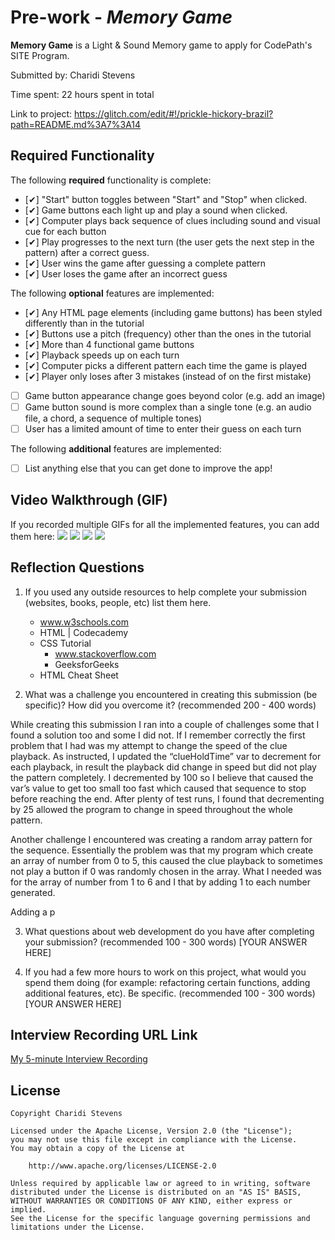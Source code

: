 # Pre-work - *Memory Game*

**Memory Game** is a Light & Sound Memory game to apply for CodePath's SITE Program. 

Submitted by: Charidi Stevens

Time spent: 22 hours spent in total

Link to project: https://glitch.com/edit/#!/prickle-hickory-brazil?path=README.md%3A7%3A14

## Required Functionality

The following **required** functionality is complete:

* [✔︎] "Start" button toggles between "Start" and "Stop" when clicked. 
* [✔︎] Game buttons each light up and play a sound when clicked. 
* [✔︎] Computer plays back sequence of clues including sound and visual cue for each button
* [✔︎] Play progresses to the next turn (the user gets the next step in the pattern) after a correct guess. 
* [✔︎] User wins the game after guessing a complete pattern
* [✔︎] User loses the game after an incorrect guess

The following **optional** features are implemented:

* [✔︎] Any HTML page elements (including game buttons) has been styled differently than in the tutorial
* [✔︎] Buttons use a pitch (frequency) other than the ones in the tutorial
* [✔︎] More than 4 functional game buttons
* [✔︎] Playback speeds up on each turn
* [✔︎] Computer picks a different pattern each time the game is played
* [✔︎] Player only loses after 3 mistakes (instead of on the first mistake)
* [ ] Game button appearance change goes beyond color (e.g. add an image)
* [ ] Game button sound is more complex than a single tone (e.g. an audio file, a chord, a sequence of multiple tones)
* [ ] User has a limited amount of time to enter their guess on each turn

The following **additional** features are implemented:

- [ ] List anything else that you can get done to improve the app!

## Video Walkthrough (GIF)

If you recorded multiple GIFs for all the implemented features, you can add them here:
![](gif1-link-here)
![](gif2-link-here)
![](gif3-link-here)
![](gif4-link-here)

## Reflection Questions
1. If you used any outside resources to help complete your submission (websites, books, people, etc) list them here. 
	 - www.w3schools.com
	 - HTML | Codecademy
   - CSS Tutorial
	 - www.stackoverflow.com
	 - GeeksforGeeks
   - HTML Cheat Sheet

2. What was a challenge you encountered in creating this submission (be specific)? 
How did you overcome it? (recommended 200 - 400 words) 

While creating this submission I ran into a couple of challenges some that 
I found a solution too and some I did not. If I remember correctly the first 
problem that I had was my attempt to change the speed of the clue playback. As 
instructed, I updated the “clueHoldTime” var to decrement for each playback,
in result the playback did change in speed but did not play the pattern 
completely. I decremented by 100 so I believe that caused the var’s value 
to get too small too fast which caused that sequence to stop before reaching
the end.  After plenty of test runs, I found that decrementing by 25 allowed 
the program to change in speed throughout the whole pattern.

Another challenge I encountered was creating a random array pattern for the 
sequence. Essentially the problem was that my program which create an array 
of number from 0 to 5, this caused the clue playback to sometimes not play a 
button if 0 was randomly chosen in the array. What I needed was for the array 
of number from 1 to 6 and I that by adding 1 to each number generated.

Adding a p


3. What questions about web development do you have after completing your submission? (recommended 100 - 300 words) 
[YOUR ANSWER HERE]

4. If you had a few more hours to work on this project, what would you spend them doing (for example: refactoring certain functions, adding additional features, etc). Be specific. (recommended 100 - 300 words) 
[YOUR ANSWER HERE]



## Interview Recording URL Link

[My 5-minute Interview Recording](your-link-here)


## License

    Copyright Charidi Stevens

    Licensed under the Apache License, Version 2.0 (the "License");
    you may not use this file except in compliance with the License.
    You may obtain a copy of the License at

        http://www.apache.org/licenses/LICENSE-2.0

    Unless required by applicable law or agreed to in writing, software
    distributed under the License is distributed on an "AS IS" BASIS,
    WITHOUT WARRANTIES OR CONDITIONS OF ANY KIND, either express or implied.
    See the License for the specific language governing permissions and
    limitations under the License.